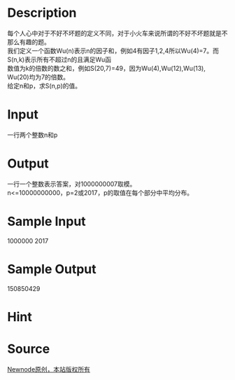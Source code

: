 
# Description

<div class="content"><div>每个人心中对于不好不坏题的定义不同，对于小火车来说所谓的不好不坏题就是不那么有趣的题。</div>
<div>我们定义一个函数Wu(n)表示n的因子和，例如4有因子1,2,4所以Wu(4)=7。而S(n,k)表示所有不超过n的且满足Wu函</div>
<div>数值为k的倍数的数之和，例如S(20,7)=49，因为Wu(4),Wu(12),Wu(13), Wu(20)均为7的倍数。</div>
<div>给定n和p，求S(n,p)的值。</div>
<p></p></div>

# Input

<div class="content"><div>一行两个整数n和p</div>
<p></p></div>

# Output

<div class="content"><div>一行一个整数表示答案，对1000000007取模。</div>
<div>n&lt;=10000000000，p=2或2017，p的取值在每个部分中平均分布。</div>
<p></p></div>

# Sample Input

<div class="content"><span class="sampledata">1000000 2017	<br/>
</span></div>

# Sample Output

<div class="content"><span class="sampledata">150850429</span></div>

# Hint

<div class="content"><p></p></div>

# Source

<div class="content"><p><a href="problemset.php?search=Newnode原创，本站版权所有">Newnode原创，本站版权所有</a></p></div>

